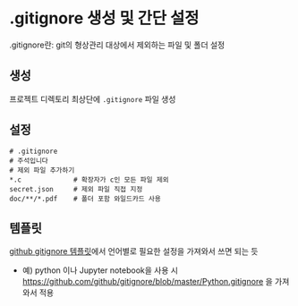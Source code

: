 # .gitignore 생성 및 간단 설정
.gitignore란: git의 형상관리 대상에서 제외하는 파일 및 폴더 설정
## 생성
프로젝트 디렉토리 최상단에 `.gitignore` 파일 생성

## 설정
```
# .gitignore
# 주석입니다
# 제외 파일 추가하기
*.c             # 확장자가 c인 모든 파일 제외
secret.json     # 제외 파일 직접 지정
doc/**/*.pdf    # 폴더 포함 와일드카드 사용
```

## 템플릿
[github gitignore 템플릿](https://github.com/github/gitignore "github 템플릿")에서 언어별로 필요한 설정을 가져와서 쓰면 되는 듯
- 예) python 이나 Jupyter notebook을 사용 시 https://github.com/github/gitignore/blob/master/Python.gitignore 을 가져와서 적용